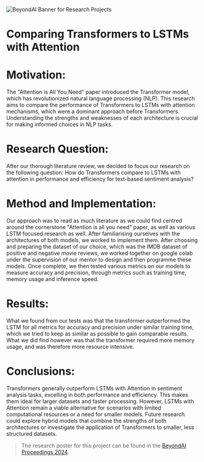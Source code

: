 ![BeyondAI Banner for Research Projects](../BeyondAI_Banner_Research_Projects_2024.png)

# Comparing Transformers to LSTMs with Attention

# Motivation:
The "Attention is All You Need" paper introduced the Transformer model, which has revolutionized natural language processing (NLP). This research aims to compare the performance of Transformers to LSTMs with attention mechanisms, which were a dominant approach before Transformers. Understanding the strengths and weaknesses of each architecture is crucial for making informed choices in NLP tasks.

# Research Question:
After our thorough literature review, we decided to focus our research on the following question: How do Transformers compare to LSTMs with attention in performance and efficiency for text-based sentiment analysis?

# Method and Implementation:
Our approach was to read as much literature as we could find centred around the cornerstone "Attention is all you need" paper, as well as various LSTM focused research as well. After familiarising ourselves with the architectures of both models, we worked to implement them. After choosing and preparing the dataset of our choice, which was the IMDB dataset of positive and negative movie reviews, we worked together on google colab under the supervision of our mentor to design and then programme these models. Once complete, we then tested various metrics on our models to measure accuracy and precision, through metrics such as training time, memory usage and inference speed.

# Results:
What we found from our tests was that the transformer outperformed the LSTM for all metrics for accuracy and precision under similar training time, which we tried to keep as similar as possible to gain comparable results. What we did find however was that the transformer required more memory usage, and was therefore more resource intensive. 

# Conclusions:
Transformers generally outperform LSTMs with Attention in sentiment analysis tasks, excelling in both performance and efficiency. This makes them ideal for larger datasets and faster processing. However, LSTMs with Attention remain a viable alternative for scenarios with limited computational resources or a need for smaller models. Future research could explore hybrid models that combine the strengths of both architectures or investigate the application of Transformers to smaller, less structured datasets.

> The research poster for this project can be found in the [BeyondAI Proceedings 2024](https://thinkingbeyond.education/beyondai_proceedings_2024/).
